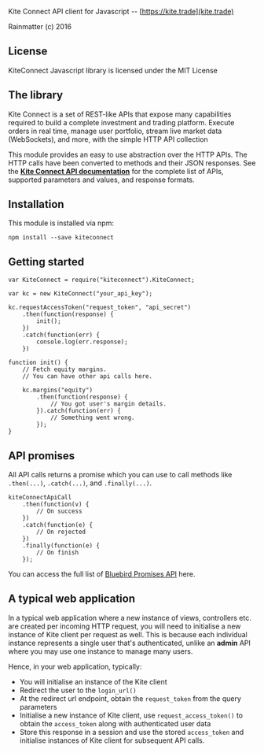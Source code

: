 Kite Connect API client for Javascript -- [https://kite.trade](kite.trade)

Rainmatter (c) 2016

License
-------
KiteConnect Javascript library is licensed under the MIT License

The library
-----------
Kite Connect is a set of REST-like APIs that expose
many capabilities required to build a complete
investment and trading platform. Execute orders in
real time, manage user portfolio, stream live market
data (WebSockets), and more, with the simple HTTP API collection

This module provides an easy to use abstraction over the HTTP APIs.
The HTTP calls have been converted to methods and their JSON responses.
See the **[Kite Connect API documentation](https://kite.trade/docs/connect/v1/)**
for the complete list of APIs, supported parameters and values, and response formats.

Installation
------------
This module is installed via npm:

	npm install --save kiteconnect

Getting started
---------------
	var KiteConnect = require("kiteconnect").KiteConnect;

	var kc = new KiteConnect("your_api_key");

	kc.requestAccessToken("request_token", "api_secret")
		.then(function(response) {
			init();
		})
		.catch(function(err) {
			console.log(err.response);
		})

	function init() {
		// Fetch equity margins.
		// You can have other api calls here.

		kc.margins("equity")
			.then(function(response) {
				// You got user's margin details.
			}).catch(function(err) {
				// Something went wrong.
			});
	}

API promises
-------------
All API calls returns a promise which you can use to call methods like `.then(...)`, `.catch(...)`, and `.finally(...)`.

	kiteConnectApiCall
		.then(function(v) {
		    // On success
		})
		.catch(function(e) {
			// On rejected
		})
		.finally(function(e) {
			// On finish
		});

You can access the full list of [Bluebird Promises API](https://github.com/petkaantonov/bluebird/blob/master/API.md) here.

A typical web application
-------------------------
In a typical web application where a new instance of
views, controllers etc. are created per incoming HTTP
request, you will need to initialise a new instance of
Kite client per request as well. This is because each
individual instance represents a single user that's
authenticated, unlike an **admin** API where you may
use one instance to manage many users.

Hence, in your web application, typically:

- You will initialise an instance of the Kite client
- Redirect the user to the `login_url()`
- At the redirect url endpoint, obtain the
`request_token` from the query parameters
- Initialise a new instance of Kite client,
use `request_access_token()` to obtain the `access_token`
along with authenticated user data
- Store this response in a session and use the
stored `access_token` and initialise instances
of Kite client for subsequent API calls.
